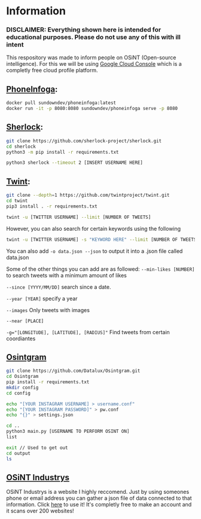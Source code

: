 # Information
### DISCLAIMER: Everything shown here is intended for educational purposes. Please do not use any of this with ill intent
This respository was made to inform people on OSiNT (Open-source intelligence). For this we will be using [Google Cloud Console](https://console.cloud.google.com/) which is a completly free cloud profile platform.

## [PhoneInfoga](https://github.com/sundowndev/phoneinfoga):
```bash
docker pull sundowndev/phoneinfoga:latest
docker run -it -p 8080:8080 sundowndev/phoneinfoga serve -p 8080
```

## [Sherlock](https://github.com/sherlock-project/sherlock):
```bash
git clone https://github.com/sherlock-project/sherlock.git
cd sherlock
python3 -m pip install -r requirements.txt

python3 sherlock --timeout 2 [INSERT USERNAME HERE]
```

## [Twint](https://github.com/twintproject/twint):
```bash
git clone --depth=1 https://github.com/twintproject/twint.git
cd twint 
pip3 install . -r requirements.txt

twint -u [TWITTER USERNAME] --limit [NUMBER OF TWEETS]
```

However, you can also search for certain keywords using the following
```bash
twint -u [TWITTER USERNAME] -s "KEYWORD HERE" --limit [NUMBER OF TWEETS]
```

You can also add `-o data.json --json` to output it into a .json file called data.json

Some of the other things you can add are as followed:
`--min-likes [NUMBER]` to search tweets with a minimum amount of likes

`--since [YYYY/MM/DD]` search since a date.

`--year [YEAR]` specify a year

`--images` Only tweets with images

`--near [PLACE]`

`-g="[LONGITUDE], [LATITUDE], [RADIUS]"` Find tweets from certain coordiantes

## [Osintgram](https://github.com/Datalux/Osintgram)
```bash
git clone https://github.com/Datalux/Osintgram.git
cd Osintgram
pip install -r requirements.txt
mkdir config
cd config

echo "[YOUR INSTAGRAM USERNAME] > username.conf"
echo "[YOUR INSTAGRAM PASSWORD]" > pw.conf
echo "{}" > settings.json

cd ..
python3 main.py [USERNAME TO PERFORM OSINT ON] 
list

exit // Used to get out
cd output
ls
```

## [OSiNT Industrys](https://osint.industries/)
OSiNT Industrys is a website I highly reccomend. Just by using someones phone or email address you can gather a json file of data connected to that information. Click [here](https://osint.industries/) to use it! It's completly free to make an account and it scans over 200 websites!
